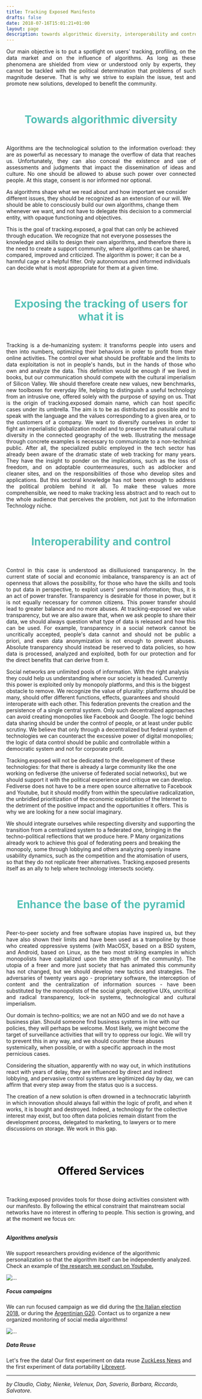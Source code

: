 ```yaml
---
title: Tracking Exposed Manifesto
drafts: false
date: 2018-07-16T15:01:21+01:00
layout: page
description: towards algorithmic diversity, interoperability and control, and enhance the base of the pyramid.
---
```


<p style= "text-align: justify">
Our main objective is to put a spotlight on users' tracking, profiling, on the data market and on the influence of algorithms. As long as these phenomena are shielded from view or understood only by experts, they cannot be tackled with the political determination that problems of such magnitude deserve. That is why we strive to explain the issue, test and promote new solutions, developed to benefit the community.
</p>

</br>
<h1 style="color:#53C1B6; text-align:center" >  Towards algorithmic diversity </h1>
</br>

<p style= "text-align: justify">
Algorithms are the technological solution to the information overload: they are as powerful as necessary to manage the overflow of data that reaches us. Unfortunately, they can also conceal the existence and use of assessments and judgments that impact the dissemination of ideas and culture. No one should be allowed to abuse such power over connected people. At this stage, consent is nor informed nor optional.

As algorithms shape what we read about and how important we consider different issues, they should be recognized as an extension of our will. We should be able to consciously build our own algorithms, change them whenever we want, and not have to delegate this decision to a commercial entity, with opaque functioning and objectives.

This is the goal of tracking.exposed, a goal that can only be achieved through education. We recognize that not everyone possesses the knowledge and skills to design their own algorithms, and therefore there is the need to create a support community, where algorithms can be shared, compared, improved and criticized. The algorithm is power; it can be a harmful cage or a helpful filter. Only autonomous and informed individuals can decide what is most appropriate for them at a given time.
</p>


</br>
<h1 style="color:#53C1B6; text-align:center" > Exposing the tracking of users for what it is </h1>
</br>

<p style= "text-align: justify">
Tracking is a de-humanizing system: it transforms people into users and then into numbers, optimizing their behaviors in order to profit from their online activities. The control over what should be profitable and the limits to data exploitation is not in people's hands, but in the hands of those who own and analyze the data. This definition would be enough if we lived in books, but our communication should compete with the cultural imperialism of Silicon Valley. We should therefore create new values, new benchmarks, new toolboxes for everyday life, helping to distinguish a useful technology from an intrusive one, offered solely with the purpose of spying on us. That is the origin of tracking.exposed domain name, which can host specific cases under its umbrella. The aim is to be as distributed as possible and to speak with the language and the values corresponding to a given area, or to the customers of a company. We want to diversify ourselves in order to fight an imperialistic globalization model and to preserve the natural cultural diversity in the connected geography of the web. Illustrating the message through concrete examples is necessary to communicate to a non-technical public. After all, the specialized public employed in the tech sector has already been aware of the dramatic state of web tracking for many years. They have the insight to ponder on the implications, such as the loss of freedom, and on adoptable countermeasures, such as adblocker and cleaner sites, and on the responsibilities of those who develop sites and applications. But this sectoral knowledge has not been enough to address the political problem behind it all. To make these values more comprehensible, we need to make tracking less abstract and to reach out to the whole audience that perceives the problem, not just to the Information Technology niche.
</p>

</br>
<h1 style="color:#53C1B6; text-align:center" > Interoperability and control </h1>
</br>

<p style= "text-align: justify">
Control in this case is understood as disillusioned transparency. In the current state of social and economic imbalance, transparency is an act of openness that allows the possibility, for those who have the skills and tools to put data in perspective, to exploit users' personal information; thus, it is an act of power transfer. Transparency is desirable for those in power, but it is not equally necessary for common citizens. This power transfer should lead to greater balance and no more abuses. At tracking-exposed we value transparency, but we are also aware that, when we ask people to share their data, we should always question what type of data is released and how this can be used. For example, transparency in a social network cannot be uncritically accepted, people's data cannot and should not be public a priori, and even data anonymization is not enough to prevent abuses. Absolute transparency should instead be reserved to data policies, so how data is processed, analyzed and exploited, both for our protection and for the direct benefits that can derive from it.

Social networks are unlimited pools of information. With the right analysis they could help us understanding where our society is headed. Currently this power is exploited only by monopoly platforms, and this is the biggest obstacle to remove. We recognize the value of plurality: platforms should be many, should offer different functions, effects, guarantees and should interoperate with each other. This federation prevents the creation and the persistence of a single central system. Only such decentralized approaches can avoid creating monopolies like Facebook and Google. The logic behind data sharing should be under the control of people, or at least under public scrutiny. We believe that only through a decentralized but federal system of technologies we can counteract the excessive power of digital monopolies; the logic of data control should be public and controllable within a democratic system and not for corporate profit.

Tracking.exposed will not be dedicated to the development of these technologies: for that there is already a large community like the one working on fediverse (the universe of federated social networks), but we should support it with the political experience and critique we can develop. Fediverse does not have to be a mere open source alternative to Facebook and Youtube, but it should modify from within the speculative radicalization, the unbridled prioritization of the economic exploitation of the Internet to the detriment of the positive impact and the opportunities it offers. This is why we are looking for a new social imaginary.

We should integrate ourselves while respecting diversity and supporting the transition from a centralized system to a federated one, bringing in the techno-political reflections that we produce here.
P Many organizations already work to achieve this goal of federating peers and breaking the monopoly, some through lobbying and others analyzing openly insane usability dynamics, such as the competition and the atomisation of users, so that they do not replicate freer alternatives. Tracking.exposed presents itself as an ally to help where technology intersects society.
</p>

</br>
<h1 style="color:#53C1B6; text-align:center" > Enhance the base of the pyramid </h1>
<br>

<p style= "text-align: justify">
Peer-to-peer society and free software utopias have inspired us, but they have also shown their limits and have been used as a trampoline by those who created oppressive systems (with MacOSX, based on a BSD system, and Android, based on Linux, as the two most striking examples in which monopolists have capitalized upon the strength of the community). The utopia of a freer and more just society that has animated this community has not changed, but we should develop new tactics and strategies. The adversaries of twenty years ago - proprietary software, the interception of content and the centralization of information sources - have been substituted by the monopolists of the social graph, deceptive UXs, uncritical and radical transparency, lock-in systems, technological and cultural imperialism.

Our domain is techno-politics; we are not an NGO and we do not have a business plan. Should someone find business systems in line with our policies, they will perhaps be welcome. Most likely, we might become the target of surveillance activities that will try to oppress our logic. We will try to prevent this in any way, and we should counter these abuses systemically, when possible, or with a specific approach in the most pernicious cases.

Considering the situation, apparently with no way out, in which institutions react with years of delay, they are influenced by direct and indirect lobbying, and pervasive control systems are legitimized day by day, we can affirm that every step away from the status quo is a success.

The creation of a new solution is often drowned in a technocratic labyrinth in which innovation should always fall within the logic of profit, and when it works, it is bought and destroyed. Indeed, a technology for the collective interest may exist, but too often data policies remain distant from the development process, delegated to marketing, to lawyers or to mere discussions on storage. We work in this gap.
</p>

</br>

</br>
<h1 style="color:black; text-align:center" > Offered Services</h1>
<br>

Tracking.exposed provides tools for those doing activities consistent with our manifesto. By following the ethical constraint that mainstream social networks have no interest in offering to people. This section is growing, and at the moment we focus on:

<!--
#### Algorithms analysis

We do this by supporting [researchers]() and providing services that social networks have no interest in offering to people. Good examples are: [facebook TRex](https://facebook.tracking.exposed), [YouTube TRex](https://youtube.tracking.exposed), They share DNA portions: both works by capturing evidence, let peoples analyze their personalized experiences, and researchers can organize tests by controlling some profiles.

<!-- [Pornhub TRex](https://pornhub.tracking.exposed) (*the last one, is also the most work-in-progress!*).  -->
<!-- [European Tracking Exposed](https://european.tracking.exposed) is an example on how the data collected by one of the initiative can be integrated on a focus campaign. -->
<!--
#### Data Reuse

Our first experiment on data reuse: [ZuckLess News](https://facebook.tracking.exposed/zuckless-news/), [YouTube data compare](https://youtube.tracking.exposed/compare), and [YouTube related search](https://youtube.tracking.exposed/realted)

#### Focus campaigns

Sometimes, we run focused campaign such as the [European Election 2019](https://eu19.tracking.exposed), [Italian election analysis](https://elezioni.tracking.exposed), or during the [Argentinian G20](https://webfoundation.org/research/the-invisible-curation-of-content-facebooks-news-feed-and-our-information-diets/). We published papers in [2018](https://tracking.exposed/analysis-and-publications#2018) on the last two.

*Collaborations*: Our team would gladly provide support if anyone display interest and we have space for them. To run such tests is necessary a domain expert. If you are one of them, or belong to a team which can run a focus campaign, get in touch at |support *at* tracking.exposed| because we might offer help.

#### Analysis of web trackers

We should provide constant, daily updates on how third party trackers are working in our websites. This data, hopefully, used in awareness campaign against this form of corporate surveillance. This has been delivered until last year, at the moment we didn't -->





<div class="row row-cols-1 row-cols-md-3">
  <div class="col mb-4">
    <div class="card h-100">
      <img src="/images/algorithm.svg" class="card-img-top" alt="">
      <div class="card-body">
        <h5 class="card-title">Algorithms analysis</h5>
        <p class="card-text">We support researchers providing evidence of the algorithmic personalization so that the algorithm itself can be independently analyzed. Check an example of <a href="https://arxiv.org/pdf/1807.08346.pdf">the research we conduct on Youtube.</a> </p>
      </div>
    </div>
  </div>
  <div class="col mb-4">
    <div class="card h-100">
      <img src="/images/election.svg" class="card-img-top" alt="...">
      <div class="card-body">
        <h5 class="card-title"> Focus campaigns </h5>
        <p class="card-text">We can run focused campaign as we did during the <a href="https://arxiv.org/pdf/1807.08346.pdf">the Italian election 2018</a>, or during the <a href="https://webfoundation.org/research/the-invisible-curation-of-content-facebooks-news-feed-and-our-information-diets/">Argentinian G20</a>. Contact us to organize a new organized monitoring of social media algorithms!</p>
      </div>
    </div>
  </div>
  <div class="col mb-4">
    <div class="card h-100">
      <img src="/images/interoperability.svg" class="card-img-top" alt="...">
      <div class="card-body">
        <h5 class="card-title"> Data Reuse </h5>
        <p class="card-text"> Let's free the data! Our first experiment on data reuse <a href="https://facebook.tracking.exposed/zuckless-news/">ZuckLess News</a> and the first experiment of data portability <a href="https://quickened.interoperability.tracking.exposed/"> Librevent</a>. </p>
      </div>
    </div>
  </div>
</div>
</section>

---
_by Claudio, Ciaby, Nienke, Velenux, Dan, Saverio, Barbara, Riccardo, Salvatore._
<!-- *Version 1.0.0, 16 July 2018 - updates in September 2019 on the final sections.* -->

